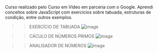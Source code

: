 Curso realizado pelo Curso em Vídeo em parceria com o Google. 
Aprendi conceitos sobre JavaScript com exercícios sobre tabuada, estruturas de condição, entre outros exemplos.

>> EXERCÍCIO DE TABUADA
![image](https://github.com/jackson-fidelix/Curso-JS/assets/116315846/baad3370-6a04-49d5-a24c-0c67fd35045e)

>> CÁCULO DE NÚMEROS PRIMOS
![image](https://github.com/jackson-fidelix/Curso-JS/assets/116315846/2293beb4-3b1e-4f34-8ae6-5b28e906bc42)

>> ANALISADOR DE NÚMEROS
![image](https://github.com/jackson-fidelix/Curso-JS/assets/116315846/3a823d84-b174-42a3-9137-0e689c5b83ba)
